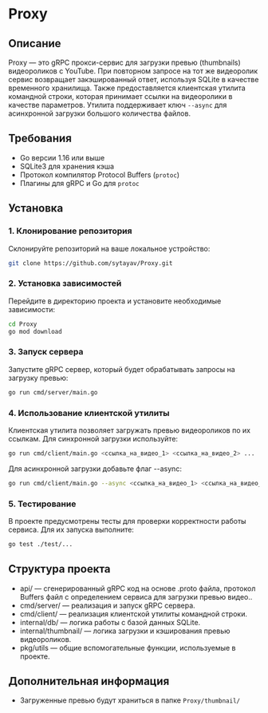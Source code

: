 # Proxy
## Описание

Proxy — это gRPC прокси-сервис для загрузки превью (thumbnails) видеороликов с YouTube. При повторном запросе на тот же видеоролик сервис возвращает закэшированный ответ, используя SQLite в качестве временного хранилища. Также предоставляется клиентская утилита командной строки, которая принимает ссылки на видеоролики в качестве параметров. Утилита поддерживает ключ `--async` для асинхронной загрузки большого количества файлов.

## Требования

- Go версии 1.16 или выше
- SQLite3 для хранения кэша
- Протокол компилятор Protocol Buffers (`protoc`)
- Плагины для gRPC и Go для `protoc`

## Установка

### 1. Клонирование репозитория <br>
   Склонируйте репозиторий на ваше локальное устройство:

   ```bash
   git clone https://github.com/sytayav/Proxy.git
   ```
### 2. Установка зависимостей <br>
Перейдите в директорию проекта и установите необходимые зависимости:

   ```bash
   cd Proxy
   go mod download
   ```
### 3. Запуск сервера <br>
Запустите gRPC сервер, который будет обрабатывать запросы на загрузку превью:
   ```bash
   go run cmd/server/main.go
   ```
### 4. Использование клиентской утилиты <br>
Клиентская утилита позволяет загружать превью видеороликов по их ссылкам. Для синхронной загрузки используйте:
   ```bash
   go run cmd/client/main.go <ссылка_на_видео_1> <ссылка_на_видео_2> ...
   ```
Для асинхронной загрузки добавьте флаг --async:
   ```bash
   go run cmd/client/main.go --async <ссылка_на_видео_1> <ссылка_на_видео_2> ...
   ```
### 5. Тестирование <br>
В проекте предусмотрены тесты для проверки корректности работы сервиса. Для их запуска выполните:
   ```bash
   go test ./test/...
   ```
## Структура проекта <br>
- api/ — сгенерированный gRPC код на основе .proto файла, протокол Buffers файл с определением сервиса для загрузки превью видео.. <br>
- cmd/server/ — реализация и запуск gRPC сервера. <br>
- cmd/client/ — реализация клиентской утилиты командной строки. <br>
- internal/db/ — логика работы с базой данных SQLite. <br>
- internal/thumbnail/ — логика загрузки и кэширования превью видеороликов. <br>
- pkg/utils — общие вспомогательные функции, используемые в проекте.
## Дополнительная информация <br>
- Загруженные превью будут храниться в папке `Proxy/thumbnail/`